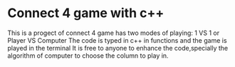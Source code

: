# Connect 4 game with c++
This is a progect of connect 4 game has two modes of playing: 1 VS 1  or  Player VS Computer
The code is typed in c++ in functions and the game is played in the terminal 
It is free to anyone to enhance the code,specially the algorithm of computer to choose the column to play in.
